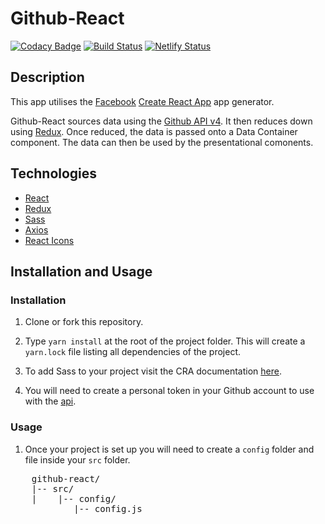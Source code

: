 # Github-React

[![Codacy Badge](https://api.codacy.com/project/badge/Grade/0a992bce31c14e3c873e5545ef4fdfd6)](https://app.codacy.com/app/sedstan/Github-React?utm_source=github.com&utm_medium=referral&utm_content=sedstan/Github-React&utm_campaign=Badge_Grade_Dashboard)
 [![Build Status](https://travis-ci.org/sedstan/Github-React.svg?branch=master)](https://travis-ci.org/sedstan/Github-React)
[![Netlify Status](https://api.netlify.com/api/v1/badges/3506d8e8-90d1-48e5-b083-76cbad8694aa/deploy-status)](https://app.netlify.com/sites/dreamy-poitras-890e5f/deploys)


## Description

This app utilises the [Facebook](https://www.facebook.com/) [Create React App](https://github.com/facebook/create-react-app) app generator.

Github-React sources data using the [Github API v4](https://developer.github.com/v4/). It then reduces down using [Redux](https://redux.js.org/). Once reduced, the data is passed onto a Data Container component. The data can then be used by the presentational comonents.

## Technologies 

- [React](https://reactjs.org)
- [Redux](https://redux.js.org)
- [Sass](https://sass-lang.com/)
- [Axios](https://github.com/axios/axios)
- [React Icons](https://gorangajic.github.io/react-icons/fa.html)

## Installation and Usage

### Installation

1. Clone or fork this repository.
2. Type ```yarn install``` at the root of the project folder. This will create a `yarn.lock` file listing all dependencies of the project.
3. To add Sass to your project visit the CRA documentation [here](https://github.com/facebook/create-react-app/blob/master/packages/react-scripts/template/README.md#adding-a-css-preprocessor-sass-less-etc).

4. You will need to create a personal token in your Github account to use with the [api](https://developer.github.com/v4/guides/forming-calls/#authenticating-with-graphql).

### Usage

1. Once your project is set up you will need to create a `config` folder and file inside your `src` folder.

<pre>
	github-react/
	|-- src/
	|    |-- config/
			|-- config.js
</pre>
